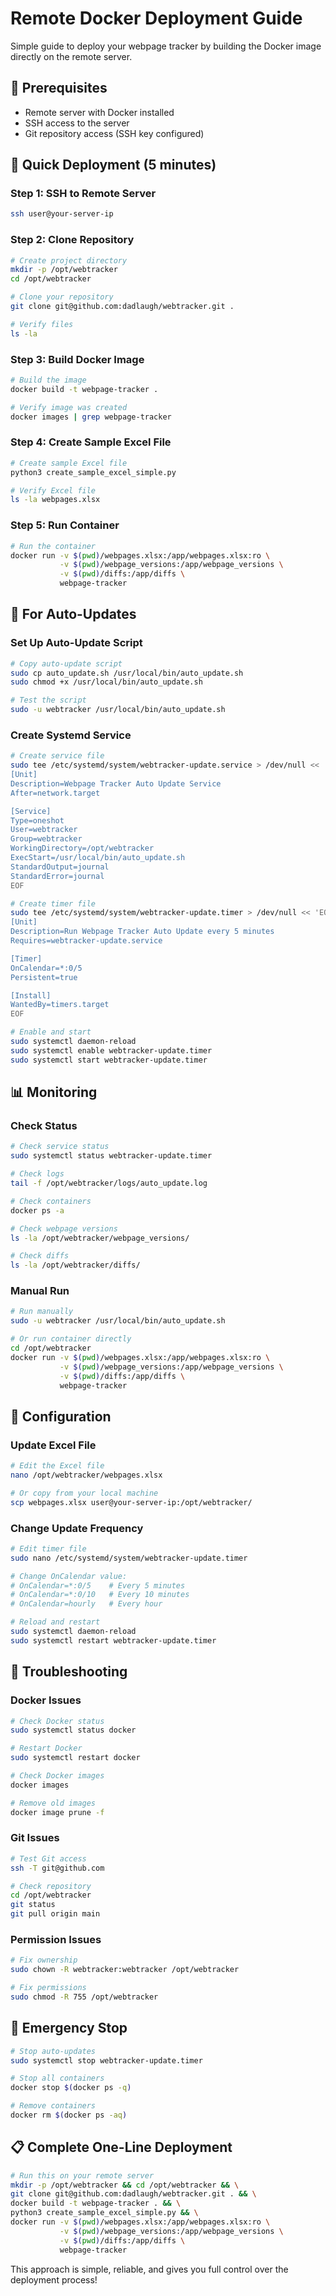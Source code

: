 # Remote Docker Deployment Guide

Simple guide to deploy your webpage tracker by building the Docker image directly on the remote server.

## 🎯 **Prerequisites**

- Remote server with Docker installed
- SSH access to the server
- Git repository access (SSH key configured)

## 🚀 **Quick Deployment (5 minutes)**

### **Step 1: SSH to Remote Server**
```bash
ssh user@your-server-ip
```

### **Step 2: Clone Repository**
```bash
# Create project directory
mkdir -p /opt/webtracker
cd /opt/webtracker

# Clone your repository
git clone git@github.com:dadlaugh/webtracker.git .

# Verify files
ls -la
```

### **Step 3: Build Docker Image**
```bash
# Build the image
docker build -t webpage-tracker .

# Verify image was created
docker images | grep webpage-tracker
```

### **Step 4: Create Sample Excel File**
```bash
# Create sample Excel file
python3 create_sample_excel_simple.py

# Verify Excel file
ls -la webpages.xlsx
```

### **Step 5: Run Container**
```bash
# Run the container
docker run -v $(pwd)/webpages.xlsx:/app/webpages.xlsx:ro \
           -v $(pwd)/webpage_versions:/app/webpage_versions \
           -v $(pwd)/diffs:/app/diffs \
           webpage-tracker
```

## 🔄 **For Auto-Updates**

### **Set Up Auto-Update Script**
```bash
# Copy auto-update script
sudo cp auto_update.sh /usr/local/bin/auto_update.sh
sudo chmod +x /usr/local/bin/auto_update.sh

# Test the script
sudo -u webtracker /usr/local/bin/auto_update.sh
```

### **Create Systemd Service**
```bash
# Create service file
sudo tee /etc/systemd/system/webtracker-update.service > /dev/null << 'EOF'
[Unit]
Description=Webpage Tracker Auto Update Service
After=network.target

[Service]
Type=oneshot
User=webtracker
Group=webtracker
WorkingDirectory=/opt/webtracker
ExecStart=/usr/local/bin/auto_update.sh
StandardOutput=journal
StandardError=journal
EOF

# Create timer file
sudo tee /etc/systemd/system/webtracker-update.timer > /dev/null << 'EOF'
[Unit]
Description=Run Webpage Tracker Auto Update every 5 minutes
Requires=webtracker-update.service

[Timer]
OnCalendar=*:0/5
Persistent=true

[Install]
WantedBy=timers.target
EOF

# Enable and start
sudo systemctl daemon-reload
sudo systemctl enable webtracker-update.timer
sudo systemctl start webtracker-update.timer
```

## 📊 **Monitoring**

### **Check Status**
```bash
# Check service status
sudo systemctl status webtracker-update.timer

# Check logs
tail -f /opt/webtracker/logs/auto_update.log

# Check containers
docker ps -a

# Check webpage versions
ls -la /opt/webtracker/webpage_versions/

# Check diffs
ls -la /opt/webtracker/diffs/
```

### **Manual Run**
```bash
# Run manually
sudo -u webtracker /usr/local/bin/auto_update.sh

# Or run container directly
cd /opt/webtracker
docker run -v $(pwd)/webpages.xlsx:/app/webpages.xlsx:ro \
           -v $(pwd)/webpage_versions:/app/webpage_versions \
           -v $(pwd)/diffs:/app/diffs \
           webpage-tracker
```

## 🔧 **Configuration**

### **Update Excel File**
```bash
# Edit the Excel file
nano /opt/webtracker/webpages.xlsx

# Or copy from your local machine
scp webpages.xlsx user@your-server-ip:/opt/webtracker/
```

### **Change Update Frequency**
```bash
# Edit timer file
sudo nano /etc/systemd/system/webtracker-update.timer

# Change OnCalendar value:
# OnCalendar=*:0/5    # Every 5 minutes
# OnCalendar=*:0/10   # Every 10 minutes
# OnCalendar=hourly   # Every hour

# Reload and restart
sudo systemctl daemon-reload
sudo systemctl restart webtracker-update.timer
```

## 🚨 **Troubleshooting**

### **Docker Issues**
```bash
# Check Docker status
sudo systemctl status docker

# Restart Docker
sudo systemctl restart docker

# Check Docker images
docker images

# Remove old images
docker image prune -f
```

### **Git Issues**
```bash
# Test Git access
ssh -T git@github.com

# Check repository
cd /opt/webtracker
git status
git pull origin main
```

### **Permission Issues**
```bash
# Fix ownership
sudo chown -R webtracker:webtracker /opt/webtracker

# Fix permissions
sudo chmod -R 755 /opt/webtracker
```

## 🛑 **Emergency Stop**

```bash
# Stop auto-updates
sudo systemctl stop webtracker-update.timer

# Stop all containers
docker stop $(docker ps -q)

# Remove containers
docker rm $(docker ps -aq)
```

## 📋 **Complete One-Line Deployment**

```bash
# Run this on your remote server
mkdir -p /opt/webtracker && cd /opt/webtracker && \
git clone git@github.com:dadlaugh/webtracker.git . && \
docker build -t webpage-tracker . && \
python3 create_sample_excel_simple.py && \
docker run -v $(pwd)/webpages.xlsx:/app/webpages.xlsx:ro \
           -v $(pwd)/webpage_versions:/app/webpage_versions \
           -v $(pwd)/diffs:/app/diffs \
           webpage-tracker
```

This approach is simple, reliable, and gives you full control over the deployment process! 